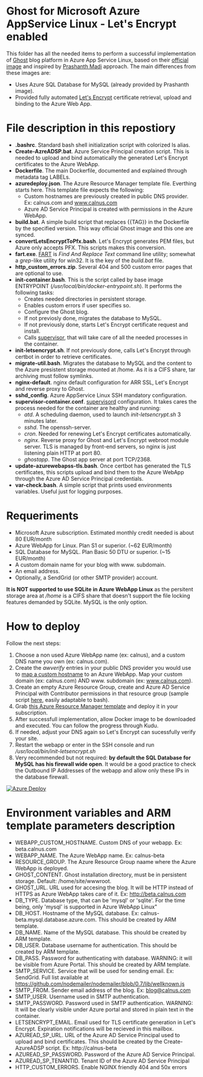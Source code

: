 # Ghost for Microsoft Azure AppService Linux - Let's Encrypt enabled

This folder has all the needed items to perform a successful implementation of [Ghost](https://ghost.org) blog platform in Azure App Service Linux, based on their [official image](https://hub.docker.com/_/ghost/) and inspired by [Prashanth Madi](https://github.com/prashanthmadi/azure-ghost) approach. The main differences from these images are:

  * Uses Azure SQL Database for MySQL (already provided by Prashanth image).
  * Provided fully automated [Let's Encrypt](https://letsencrypt.org/) certificate retrieval, upload and binding to the Azure Web App.

# File description in this repostiory

  * **.bashrc**. Standard bash shell initialization script with colorized ls alias.
  * **Create-AzreADSP.bat**. Azure Service Principal creation script. This is needed to upload and bind automatically the generated Let's Encrypt certificates to the Azure WebApp.
  * **Dockerfile**. The main Dockerfile, documented and explained through metadata tag LABELs.
  * **azuredeploy.json**. The Azure Resource Manager template file. Everthing starts here. This template file expects the following:
    * Custom hostnames are previously created in public DNS provider. Ex: calnus.com and www.calnus.com
    * Azure AD Service Principal is created with permissions in the Azure WebApp.
  * **build.bat**. A simple build script that replaces {{TAG}} in the Dockerfile by the specified version. This way official Ghost image and this one are synced.
  * **convertLetsEncryptToPfx.bash**. Let's Encrypt generates PEM files, but Azure only accepts PFX. This scripts makes this conversion.
  * **fart.exe**. [FART](http://fart-it.sourceforge.net/) is *Find And Replace Text* command line utility; somewhat a *grep*-like utility for win32. It is the key of the *build.bat* file.
  * **http_custom_errors.zip**. Several 404 and 500 custom error pages that are optional to use.
  * **init-container.bash**. This is the script called by base image ENTRYPOINT (*/usr/local/bin/docker-entrypoint.sh*). It performs the following tasks:
    * Creates needed directories in persistent storage.
    * Enables custom errors if user specifies so.
    * Configure the Ghost blog.
    * If not previosly done, migrates the database to MySQL.
    * If not previously done, starts Let's Encrypt certificate request and install.
    * Calls [supervisor](http://supervisord.org), that will take care of all the needed processes in the container.
  * **init-letsencrypt.sh**. If not previously done, calls Let's Encrypt through certbot in order to retrieve certificates.
  * **migrate-util.bash**. Migrates the database to MySQL and the content to the Azure presistent storage mounted at /home. As it is a CIFS share, tar archiving must follow symlinks.
  * **nginx-default**. nginx default configuration for ARR SSL, Let's Encrypt and reverse proxy to Ghost.
  * **sshd_config**. Azure AppService Linux SSH mandatory configuration.
  * **supervisor-container.conf**. [supervisord](http://supervisord.org) configuration. It takes cares the process needed for the container are healthy and running:
    * *atd*. A scheduling daemon, used to launch *init-letsencrypt.sh* 3 minutes later.
    * *sshd*. The openssh-server.
    * *cron*. Needed for renewing Let's Encrypt certificates automatically.
    * *nginx*. Reverse proxy for Ghost and Let's Encrypt webroot module server. TLS is managed by front-end servers, so nginx is just listening plain HTTP at port 80.
    * *ghostapp*. The Ghost app server at port TCP/2368.
  * **update-azurewebapss-tls.bash**. Once certbot has generated the TLS certificates, this scripts upload and bind them to the Azure WebApp through the Azure AD Service Principal credentials.
  * **var-check.bash**. A simple script that prints used environments variables. Useful just for logging purposes.

# Requeriments

  * Microsoft Azure subscription. Estimated monthly credit needed is about 80 EUR/month
  * Azure WebApp for Linux. Plan S1 or superior. (~62 EUR/month)
  * SQL Database for MySQL. Plan Basic 50 DTU or superior. (~15 EUR/month)
  * A custom domain name for your blog with www. subdomain.
  * An email address.
  * Optionally, a SendGrid (or other SMTP provider) account.

**It is NOT supported to use SQLite in Azure WebApp Linux** as the persitent storage area at */home* is a CIFS share that doesn't support the file locking features demanded by SQLite. MySQL is the only option.

# How to deploy
Follow the next steps:

  1. Choose a non used Azure WebApp name (ex: calnus), and a custom DNS name you own (ex: calnus.com).
  2. Create the *awverify* entries in your public DNS provider you would use to [map a custom hostname](https://docs.microsoft.com/en-us/azure/app-service/app-service-web-tutorial-custom-domain) to an Azure WebApp. Map your custom domain (ex: calnus.com) AND www. subdomain (ex: www.calnus.com).
  3. Create an empty Azure Resource Group, create and Azure AD Service Principal with Contributor permissions in that resource group (sample script [here](https://github.com/cmilanf/docker/blob/master/Linux/ghost-azurewebapplinux/Create-AzureADSP.bat), easily adaptable to bash).
  4. Grab [this Azure Resource Manager template](https://github.com/cmilanf/docker/blob/master/Linux/ghost-azurewebapplinux/azuredeploy.json) and deploy it in your subscription.
  5. After successfull implementation, allow Docker image to be downloaded and executed. You can follow the progress through Kudu.
  6. If needed, adjust your DNS again so Let's Encrypt can sucessfully verify your site.
  7. Restart the webapp or enter in the SSH console and run */usr/local/bin/init-letsencrypt.sh*
  8. Very recommended but not required: **by default the SQL Database for MySQL has his firewall wide open**. It would be a good practice to check the Outbound IP Addresses of the webapp and allow only these IPs in the database firewall.

  [![Azure Deploy](http://azuredeploy.net/deploybutton.png)](https://portal.azure.com/#create/Microsoft.Template/uri/https%3A%2F%2Fraw.githubusercontent.com%2Fcmilanf%2Fdocker%2Fmaster%2FLinux%2Fghost-azurewebapplinux%2Fazuredeploy.json)

# Environment variables and ARM template parameters description

  * WEBAPP_CUSTOM_HOSTNAME. Custom DNS of your webapp. Ex: beta.calnus.com
  * WEBAPP_NAME. The Azure WebApp name. Ex: calnus-beta
  * RESOURCE_GROUP. The Azure Resource Group naame where the Azure WebApp is deployed.
  * GHOST_CONTENT. Ghost installation directory, must be in persistent storage. Default: /home/site/wwwroot.
  * GHOST_URL. URL used for accesing the blog. It will be HTTP instead of HTTPS as Azure WebApp takes care of it. Ex: http://beta.calnus.com
  * DB_TYPE. Database type, that can be 'mysql' or 'sqlite'. For the time being, only 'mysql' is supported in Azure WebApp Linux"
  * DB_HOST. Hostname of the MySQL database. Ex: calnus-beta.mysql.database.azure.com. This should be created by ARM template.
  * DB_NAME. Name of the MySQL database. This should be created by ARM template.
  * DB_USER. Database username for authentication. This should be created by ARM template.
  * DB_PASS. Password for authenticating with database. WARNING: it will be visible from Azure Portal. This should be created by ARM template.
  * SMTP_SERVICE. Service that will be used for sending email. Ex: SendGrid. Full list available at https://github.com/nodemailer/nodemailer/blob/0.7/lib/wellknown.js
  * SMTP_FROM. Sender email address of the blog. Ex: blog@calnus.com
  * SMTP_USER. Username used in SMTP authentication.
  * SMTP_PASSWORD. Password used in SMTP authentication. WARNING: It will be clearly visible under Azure portal and stored in plain text in the container.
  * LETSENCRYPT_EMAIL. Email used for TLS certificate generation in Let's Encrypt. Expiration notifications will be recieved in this mailbox.
  * AZUREAD_SP_URL. URL of the Azure AD Service Principal used to upload and bind certificates. This should be created by the Create-AzureADSP script. Ex: http://calnus-beta
  * AZUREAD_SP_PASSWORD. Password of the Azure AD Service Principal.
  * AZUREAD_SP_TENANTID. Tenant ID of the Azure AD Service Principal
  * HTTP_CUSTOM_ERRORS. Enable NGINX friendly 404 and 50x errors
